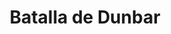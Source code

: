 ﻿---
title: "Batalla de Dunbar"
permalink: periodes_1027.html
layout: periode
dataInici: 1650-09-03
sidebar: periodes
pares:
  - 1029:
    title: "Tercera Guerra Civil Inglesa"
    dataInici: "(1649)"
    dataFi: "(1651)"

fills:
jocsPrincipals:
jocsEscenaris:
jocsEpoca:
  - title: "Royalists & Roundheads III"
    bggId: 8067
    escenari: "Dunbar"
    dataInici: 
    dataFi: 

jocsEpocaEscenaris:
---
